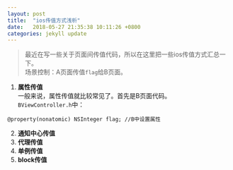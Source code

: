 ```yaml
---
layout: post
title:  "ios传值方式浅析"
date:   2018-05-27 21:35:38 10:11:26 +0800
categories: jekyll update
---
```

>最近在写一些关于页面间传值代码，所以在这里把一些ios传值方式汇总一下。  
场景控制：A页面传值`flag`给B页面。

1. **属性传值**  
一般来说，属性传值就比较常见了。首先是B页面代码。  
`BViewController.h`中：  
```objc
@property(nonatomic) NSInteger flag; //B中设置属性
```  


2. **通知中心传值**
3. **代理传值**
4. **单例传值**
5. **block传值**